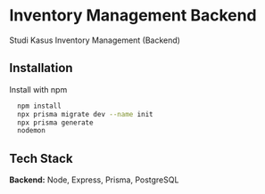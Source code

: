 
# Inventory Management Backend

Studi Kasus Inventory Management (Backend)


## Installation

Install with npm

```bash
  npm install
  npx prisma migrate dev --name init
  npx prisma generate
  nodemon
```
    
## Tech Stack

**Backend:** Node, Express, Prisma, PostgreSQL

